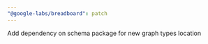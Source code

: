 ```yaml
---
"@google-labs/breadboard": patch
---
```


Add dependency on schema package for new graph types location
